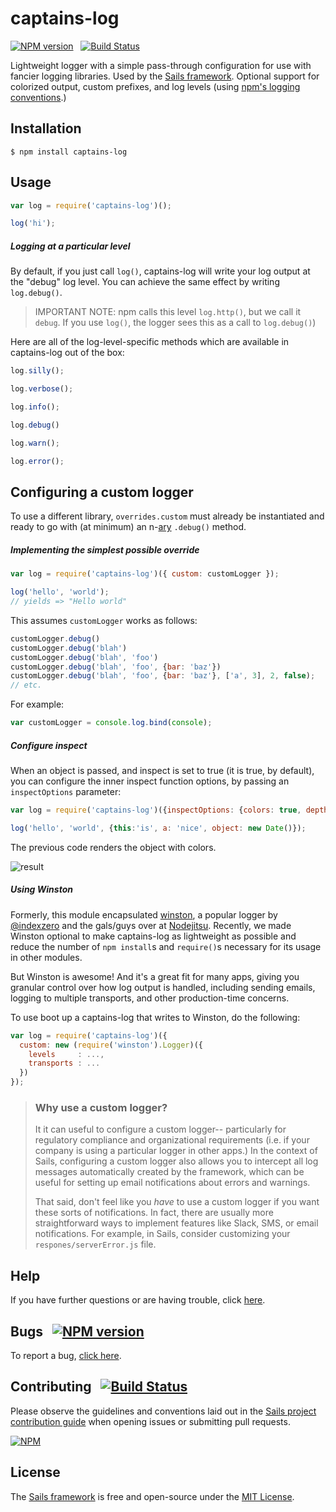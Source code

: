 # captains-log

[![NPM version](https://badge.fury.io/js/captains-log.svg)](http://badge.fury.io/js/sails) &nbsp; [![Build Status](https://travis-ci.org/balderdashy/captains-log.svg?branch=master)](https://travis-ci.org/balderdashy/captains-log)

Lightweight logger with a simple pass-through configuration for use with fancier logging libraries.  Used by the [Sails framework](http://github.com/balderdashy/sails).  Optional support for colorized output, custom prefixes, and log levels (using [npm's logging conventions](https://github.com/isaacs/npmlog#loglevelprefix-message-).)


## Installation

```shell
$ npm install captains-log
```


## Usage

```javascript
var log = require('captains-log')();

log('hi');
```


##### Logging at a particular level

By default, if you just call `log()`, captains-log will write your log output at the "debug" log level. You can achieve the same effect by writing `log.debug()`.

> IMPORTANT NOTE: npm calls this level `log.http()`, but we call it `debug`.
> If you use `log()`, the logger sees this as a call to `log.debug()`)

Here are all of the log-level-specific methods which are available in captains-log out of the box:

```javascript
log.silly();

log.verbose();

log.info();

log.debug()

log.warn();

log.error();
```



## Configuring a custom logger

To use a different library, `overrides.custom` must already be instantiated and ready to go with (at minimum) an n-[ary](http://en.wikipedia.org/wiki/Arity) `.debug()` method.

##### Implementing the simplest possible override

```javascript
var log = require('captains-log')({ custom: customLogger });

log('hello', 'world');
// yields => "Hello world"
```

This assumes `customLogger` works as follows:

```javascript
customLogger.debug()
customLogger.debug('blah')
customLogger.debug('blah', 'foo')
customLogger.debug('blah', 'foo', {bar: 'baz'})
customLogger.debug('blah', 'foo', {bar: 'baz'}, ['a', 3], 2, false);
// etc.
```

For example:

```javascript
var customLogger = console.log.bind(console);
```

##### Configure inspect

When an object is passed, and inspect is set to true (it is true, by default), you can configure the inner inspect function options, by passing an `inspectOptions` parameter:

```javascript
var log = require('captains-log')({inspectOptions: {colors: true, depth: null}});

log('hello', 'world', {this:'is', a: 'nice', object: new Date()});

```

The previous code renders the object with colors.

![result](https://cloud.githubusercontent.com/assets/453120/16435457/863c912e-3d6c-11e6-85a4-1c93f4340e2b.png)


##### Using Winston

Formerly, this module encapsulated [winston](https://github.com/flatiron/winston), a popular logger by [@indexzero](https://github.com/indexzero) and the gals/guys over at [Nodejitsu](https://www.nodejitsu.com/). Recently, we made Winston optional to make captains-log as lightweight as possible and reduce the number of `npm install`s and `require()`s necessary for its usage in other modules.

But Winston is awesome!  And it's a great fit for many apps, giving you granular control over how log output is handled, including sending emails, logging to multiple transports, and other production-time concerns.

To use boot up a captains-log that writes to Winston, do the following:

```javascript
var log = require('captains-log')({
  custom: new (require('winston').Logger)({
    levels     : ...,
    transports : ...
  })
});
```


> ### Why use a custom logger?
> It it can useful to configure a custom logger-- particularly for regulatory compliance and organizational requirements (i.e. if your company is using a particular logger in other apps.)  In the context of Sails, configuring a custom logger also allows you to intercept all log messages automatically created by the framework, which can be useful for setting up email notifications about errors and warnings.
>
> That said, don't feel like you _have_ to use a custom logger if you want these sorts of notifications.  In fact, there are usually more straightforward ways to implement features like Slack, SMS, or email notifications.  For example, in Sails, consider customizing your `respones/serverError.js` file.



## Help

If you have further questions or are having trouble, click [here](http://sailsjs.com/support).


## Bugs &nbsp; [![NPM version](https://badge.fury.io/js/captains-log.svg)](http://npmjs.com/package/captains-log)

To report a bug, [click here](http://sailsjs.com/bugs).


## Contributing &nbsp; [![Build Status](https://travis-ci.org/balderdashy/captains-log.svg?branch=master)](https://travis-ci.org/balderdashy/captains-log)

Please observe the guidelines and conventions laid out in the [Sails project contribution guide](http://sailsjs.com/contribute) when opening issues or submitting pull requests.

[![NPM](https://nodei.co/npm/captains-log.png?downloads=true)](http://npmjs.com/package/captains-log)


## License

The [Sails framework](http://sailsjs.com) is free and open-source under the [MIT License](http://sailsjs.com/license).
